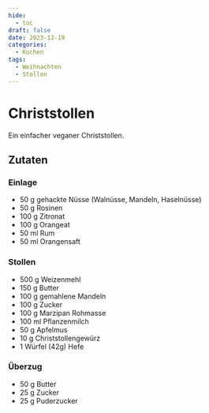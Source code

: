```yaml
---
hide:
  - toc
draft: false
date: 2023-12-19
categories:
  - Kuchen
tags:
  - Weihnachten
  - Stollen
---
```


# Christstollen

Ein einfacher veganer Christstollen.

<!-- more -->

## Zutaten

### Einlage
- 50 g gehackte Nüsse (Walnüsse, Mandeln, Haselnüsse)
- 50 g Rosinen
- 100 g Zitronat
- 100 g Orangeat
- 50 ml Rum
- 50 ml Orangensaft

### Stollen
- 500 g Weizenmehl
- 150 g Butter
- 100 g gemahlene Mandeln
- 100 g Zucker
- 100 g Marzipan Rohmasse
- 100 ml Pflanzenmilch
- 50 g Apfelmus
- 10 g Christstollengewürz
- 1 Würfel (42g) Hefe

### Überzug
- 50 g Butter
- 25 g Zucker
- 25 g Puderzucker